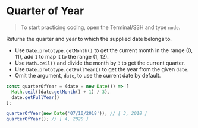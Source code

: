 # Quarter of Year

> To start practicing coding, open the Terminal/SSH and type `node`.

Returns the quarter and year to which the supplied date belongs to.

- Use `Date.prototype.getMonth()` to get the current month in the range (0, 11), add `1` to map it to the range (1, 12).
- Use `Math.ceil()` and divide the month by `3` to get the current quarter.
- Use `Date.prototype.getFullYear()` to get the year from the given `date`.
- Omit the argument, `date`, to use the current date by default.

```js
const quarterOfYear = (date = new Date()) => [
  Math.ceil((date.getMonth() + 1) / 3),
  date.getFullYear()
];
```

```js
quarterOfYear(new Date('07/10/2018')); // [ 3, 2018 ]
quarterOfYear(); // [ 4, 2020 ]
```
